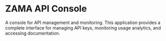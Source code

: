 # ZAMA API Console

A console for API management and monitoring. This application provides a complete interface for managing API keys, monitoring usage analytics, and accessing documentation.
